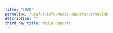 ```yaml
---
title: "2020"
permalink: /useful-info/Media-Reports/permalink
description: ""
third_nav_title: Media Reports
---
```

